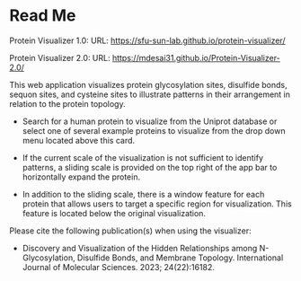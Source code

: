 # Read Me

Protein Visualizer 1.0:
URL: https://sfu-sun-lab.github.io/protein-visualizer/

Protein Visualizer 2.0:
URL: https://mdesai31.github.io/Protein-Visualizer-2.0/

This web application visualizes protein glycosylation sites, disulfide bonds, sequon sites, and cysteine sites to illustrate patterns in their arrangement in relation to the protein topology.

- Search for a human protein to visualize from the Uniprot database or select one of several example proteins to visualize from the drop down menu located above this card.

- If the current scale of the visualization is not sufficient to identify patterns, a sliding scale is provided on the top right of the app bar to horizontally expand the protein.

- In addition to the sliding scale, there is a window feature for each protein that allows users to target a specific region for visualization. This feature is located below the original visualization.

Please cite the following publication(s) when using the visualizer:

-  Discovery and Visualization of the Hidden Relationships among N-Glycosylation, Disulfide Bonds, and Membrane Topology. International Journal of Molecular Sciences. 2023; 24(22):16182.
